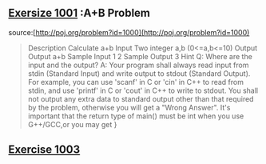 ## [Exersize 1001](https://github.com/yzcyx/POJ/blob/master/Vol1/1000_A%2BB%20Problem.cpp) :A+B Problem
source:[http://poj.org/problem?id=1000](http://poj.org/problem?id=1000)
>Description
Calculate a+b
Input
Two integer a,b (0<=a,b<=10)
Output
Output a+b
Sample Input
1 2
Sample Output
3
Hint
Q: Where are the input and the output? 
A: Your program shall always read input from stdin (Standard Input) and write output to stdout (Standard Output). For example, you can use 'scanf' in C or 'cin' in C++ to read from stdin, and use 'printf' in C or 'cout' in C++ to write to stdout. 
You shall not output any extra data to standard output other than that required by the problem, otherwise you will get a "Wrong Answer". 
It's important that the return type of main() must be int when you use G++/GCC,or you may get }

## [Exercise 1003](https://github.com/yzcyx/POJ/blob/master/Vol1/1003_Hangover.cpp)
